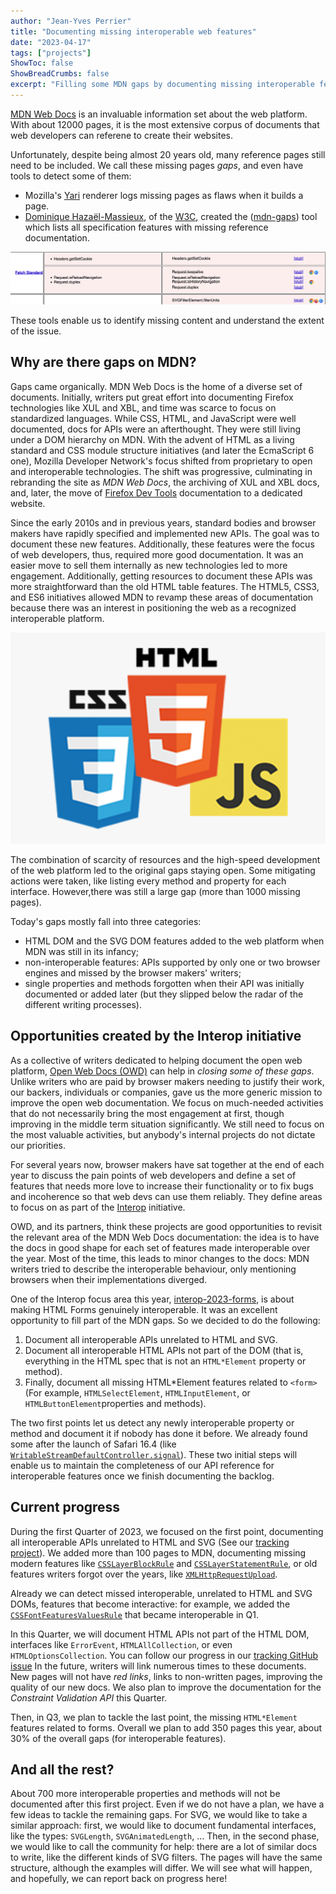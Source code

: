 ```yaml
---
author: "Jean-Yves Perrier"
title: "Documenting missing interoperable web features"
date: "2023-04-17"
tags: ["projects"]
ShowToc: false
ShowBreadCrumbs: false
excerpt: "Filling some MDN gaps by documenting missing interoperable features."
---
```


[MDN Web Docs](https://developer.mozilla.org/) is an invaluable information set about the web platform. With about 12000 pages, it is the most extensive corpus of documents that web developers can referene to create their websites.

Unfortunately, despite being almost 20 years old, many reference pages still need to be included. We call these missing pages _gaps_, and even have tools to detect some of them:

- Mozilla's [Yari](https://github.com/mdn/yari/) renderer logs missing pages as flaws when it builds a page.
- [Dominique Hazaël-Massieux](https://www.w3.org/People/Dom/), of the [W3C](https://www.w3.org/), created the ([mdn-gaps](https://dontcallmedom.github.io/mdn-gaps/)) tool which lists all specification features with missing reference documentation. 

![MDN gaps screen shot showing 5 missing fetch standard API pages and the browser support each feature](mdn-gaps-example.png)

These tools enable us to identify missing content and understand the extent of the issue.

## Why are there gaps on MDN?

Gaps came organically. MDN Web Docs is the home of a diverse set of documents. Initially, writers put great effort into documenting Firefox technologies like XUL and XBL, and time was scarce to focus on standardized languages. While CSS, HTML, and JavaScript were well documented, docs for APIs were an afterthought. They were still living under a DOM hierarchy on MDN. With the advent of HTML as a living standard and CSS module structure initiatives (and later the EcmaScript 6 one), Mozilla Developer Network's focus shifted from proprietary to open and interoperable technologies. The shift was progressive, culminating in rebranding the site as _MDN Web Docs_, the archiving of XUL and XBL docs, and, later, the move of [Firefox Dev Tools](https://firefox-source-docs.mozilla.org/) documentation to a dedicated website.

Since the early 2010s and in previous years, standard bodies and browser makers have rapidly specified and implemented new APIs. The goal was to document these new features. Additionally, these features were the focus of web developers, thus, required more good documentation. It was an easier move to sell them internally as new technologies led to more engagement. Additionally, getting resources to document these APIs was more straightforward than the old HTML table features. The HTML5, CSS3, and ES6 initiatives allowed MDN to revamp these areas of documentation because there was an interest in positioning the web as a recognized interoperable platform.


![The three logos of HTML5, CSS3, and JS](logos.png)

The combination of scarcity of resources and the high-speed development of the web platform led to the original gaps staying open. Some mitigating actions were taken, like listing every method and property for each interface. However,there was still a large gap (more than 1000 missing pages).

Today's gaps mostly fall into three categories:

- HTML DOM and the SVG DOM features added to the web platform when MDN was still in its infancy;
- non-interoperable features: APIs supported by only one or two browser engines and missed by the browser makers' writers;
- single properties and methods forgotten when their API was initially documented or added later (but they slipped below the radar of the different writing processes).

## Opportunities created by the Interop initiative

As a collective of writers dedicated to helping document the open web platform, [Open Web Docs (OWD)](https://openwebdocs.org/) can help in _closing some of these gaps_. Unlike writers who are paid by browser makers needing to justify their work, our backers, individuals or companies, gave us the more generic mission to improve the open web documentation. We focus on much-needed activities that do not necessarily bring the most engagement at first, though improving in the middle term situation significantly. We still need to focus on the most valuable activities, but anybody's internal projects do not dictate our priorities.

For several years now, browser makers have sat together at the end of each year to discuss the pain points of web developers and define a set of features that needs more love to increase their functionality or to fix bugs and incoherence so that web devs can use them reliably. They define areas to focus on as part of the [Interop](https://web.dev/interop-2023/) initiative.

OWD, and its partners, think these projects are good opportunities to revisit the relevant area of the MDN Web Docs documentation: the idea is to have the docs in good shape for each set of features made interoperable over the year. Most of the time, this leads to minor changes to the docs: MDN writers tried to describe the interoperable behaviour, only mentioning browsers when their implementations diverged.

One of the Interop focus area this year, [interop-2023-forms](https://wpt.fyi/results/?label=master&label=experimental&product=chrome&product=firefox&product=safari&aligned&view=interop&q=label%3Ainterop-2022-forms%20or%20label%3Ainterop-2023-forms), is about making HTML Forms genuinely interoperable. It was an excellent opportunity to fill part of the MDN gaps. So we decided to do the following:

1. Document all interoperable APIs unrelated to HTML and SVG.
2. Document all interoperable HTML APIs not part of the DOM (that is, everything in the HTML spec that is not an `HTML*Element` property or method).
3. Finally, document all missing HTML*Element features related to `<form>` (For example, `HTMLSelectElement`, `HTMLInputElement`, or `HTMLButtonElement`properties and methods).

The two first points let us detect any newly interoperable property or method and document it if nobody has done it before. We already found some after the launch of Safari 16.4 (like [`WritableStreamDefaultController.signal`](https://developer.mozilla.org/en-US/docs/Web/API/WritableStreamDefaultController/signal)). These two initial steps will enable us to maintain the completeness of our API reference for interoperable features once we finish documenting the backlog.

## Current progress

During the first Quarter of 2023, we focused on the first point, documenting all interoperable APIs unrelated to HTML and SVG (See our [tracking project](https://github.com/openwebdocs/project/issues/152)). We added more than 100 pages to MDN, documenting missing modern features like [`CSSLayerBlockRule`](https://developer.mozilla.org/en-US/docs/Web/API/CSSLayerBlockRule) and [`CSSLayerStatementRule`](https://developer.mozilla.org/en-US/docs/Web/API/CSSLayerStatementRule), or old features writers forgot over the years, like [`XMLHttpRequestUpload`](https://developer.mozilla.org/en-US/docs/Web/API/XMLHttpRequestUpload).

Already we can detect missed interoperable, unrelated to HTML and SVG DOMs, features that become interactive: for example, we added the [`CSSFontFeaturesValuesRule`](https://developer.mozilla.org/en-US/docs/Web/API/CSSFontFeatureValuesRule) that became interoperable in Q1.

In this Quarter, we will document HTML APIs not part of the HTML DOM, interfaces like `ErrorEvent`, `HTMLAllCollection`, or even `HTMLOptionsCollection`. You can follow our progress in our [tracking GitHub issue](https://github.com/openwebdocs/project/issues/153) In the future, writers will link numerous times to these documents. New pages will not have _red links_, links to non-written pages, improving the quality of our new docs. We also plan to improve the documentation for the _Constraint Validation API_ this Quarter.

Then, in Q3, we plan to tackle the last point, the missing `HTML*Element` features related to forms. Overall we plan to add 350 pages this year, about 30% of the overall gaps (for interoperable features).

## And all the rest?

About 700 more interoperable properties and methods will not be documented after this first project. Even if we do not have a plan, we have a few ideas to tackle the remaining gaps. For SVG, we would like to take a similar approach: first, we would like to document fundamental interfaces, like the types: `SVGLength`, `SVGAnimatedLength`, … Then, in the second phase, we would like to call the community for help: there are a lot of similar docs to write, like the different kinds of SVG filters. The pages will have the same structure, although the examples will differ. We will see what will happen, and hopefully, we can report back on progress here!

